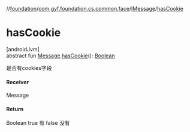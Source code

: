 //[foundation](../../../index.md)/[com.gyf.foundation.cs.common.face](../index.md)/[IMessage](index.md)/[hasCookie](has-cookie.md)

# hasCookie

[androidJvm]\
abstract fun [Message](https://developer.android.com/reference/kotlin/android/os/Message.html).[hasCookie](has-cookie.md)(): [Boolean](https://kotlinlang.org/api/core/kotlin-stdlib/kotlin/-boolean/index.html)

是否有cookies字段

#### Receiver

Message

#### Return

Boolean true 有 false 没有